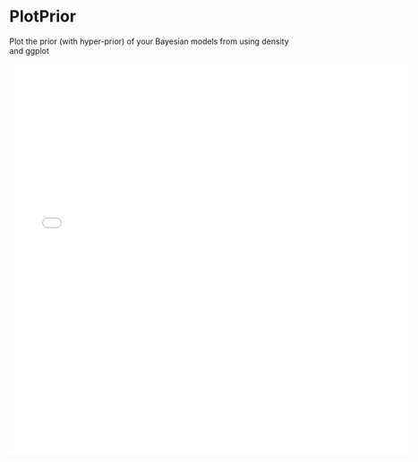 # PlotPrior
Plot the prior (with hyper-prior) of your Bayesian models from using density and ggplot


<iframe src="priordist.PDF" style="width:718px; height:700px;" frameborder="0"></iframe>
